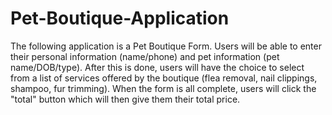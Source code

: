 # Pet-Boutique-Application
The following application is a Pet Boutique Form. Users will be able to enter their personal information (name/phone) and pet information (pet name/DOB/type). After this is done, users will have the choice to select from a list of services offered by the boutique (flea removal, nail clippings, shampoo, fur trimming). When the form is all complete, users will click the "total" button which will then give them their total price. 

